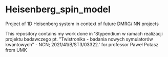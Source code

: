 # Heisenberg_spin_model
Project of 1D Heisenberg system in context of future DMRG/ NN projects

This repository contains my work done in 'Stypendium w ramach realizacji projektu badawczego pt. "Twistronika - badania nowych symulatorów kwantowych" - NCN; 2021/41/B/ST3/03322.' for professor Paweł Potasz from UMK 
